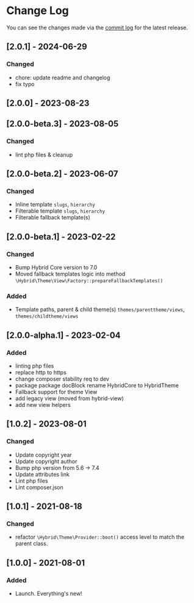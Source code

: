 # Change Log

You can see the changes made via the [commit log](https://github.com/themehybrid/hybrid-theme/commits/master) for the latest release.

## [2.0.1] - 2024-06-29

### Changed

- chore: update readme and changelog
- fix typo

## [2.0.0] - 2023-08-23

## [2.0.0-beta.3] - 2023-08-05

### Changed

- lint php files & cleanup

## [2.0.0-beta.2] - 2023-06-07

### Changed

- Inline template `slugs`, `hierarchy`
- Filterable template `slugs`, `hierarchy`
- Filterable fallback template(s)

## [2.0.0-beta.1] - 2023-02-22

### Changed

- Bump Hybrid Core version to 7.0
- Moved fallback templates logic into method `\Hybrid\Theme\View\Factory::prepareFallbackTemplates()`

### Added

- Template paths, parent & child theme(s) `themes/parenttheme/views`, `themes/childtheme/views`

## [2.0.0-alpha.1] - 2023-02-04

### Added

- linting php files
- replace http to https
- change composer stability req to dev
- package package docBlock rename HybridCore to HybridTheme
- Fallback support for theme View
- add legacy view (moved from hybrid-view)
- add new view helpers

## [1.0.2] - 2023-08-01

### Changed

- Update copyright year
- Update copyright author
- Bump php version from 5.6 -> 7.4
- Update attributes link
- Lint php files
- Lint composer.json

## [1.0.1] - 2021-08-18

### Changed

- refactor `\Hybrid\Theme\Provider::boot()` access level to match the parent class.

## [1.0.0] - 2021-08-01

### Added

- Launch.  Everything's new!
